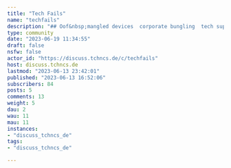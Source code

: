 ```yaml
---
title: "Tech Fails" 
name: "techfails"
description: "## Oof&nbsp;mangled devices  corporate bungling  tech support horror stories  software gore  tech TIFUs  iiiiiiitttttttttttt  planning meeting defenestration  crushed cto dreams   \u00a0 \u00a0 \u00a0 …and the like.&nbsp;"
type: community
date: "2023-06-19 11:34:55"
draft: false
nsfw: false
actor_id: "https://discuss.tchncs.de/c/techfails"
host: discuss.tchncs.de
lastmod: "2023-06-13 23:42:01"
published: "2023-06-13 16:52:06"
subscribers: 84
posts: 5
comments: 13
weight: 5
dau: 2
wau: 11
mau: 11
instances:
- "discuss_tchncs_de"
tags: 
- "discuss_tchncs_de"

---
```


